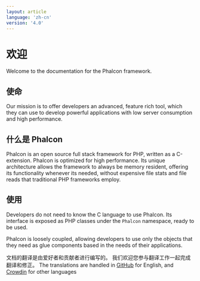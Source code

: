 ```yaml
---
layout: article
language: 'zh-cn'
version: '4.0'
---
```

# 欢迎

Welcome to the documentation for the Phalcon framework.

## 使命

Our mission is to offer developers an advanced, feature rich tool, which they can use to develop powerful applications with low server consumption and high performance.

## 什么是 Phalcon

Phalcon is an open source full stack framework for PHP, written as a C-extension. Phalcon is optimized for high performance. Its unique architecture allows the framework to always be memory resident, offering its functionality whenever its needed, without expensive file stats and file reads that traditional PHP frameworks employ.

## 使用

Developers do not need to know the C language to use Phalcon. Its interface is exposed as PHP classes under the `Phalcon` namespace, ready to be used.

Phalcon is loosely coupled, allowing developers to use only the objects that they need as glue components based in the needs of their applications.

<div class="alert alert-danger">
    <p>
        文档的翻译是由爱好者和贡献者进行编写的。 我们欢迎您参与翻译工作一起完成翻译和修正。 The translations are handled in <a href="https://github.com/phalcon/docs">GitHub</a> for English, and <a href="https://crowdin.com/project/phalcon-documentation">Crowdin</a> for other languages
    </p>
</div>
